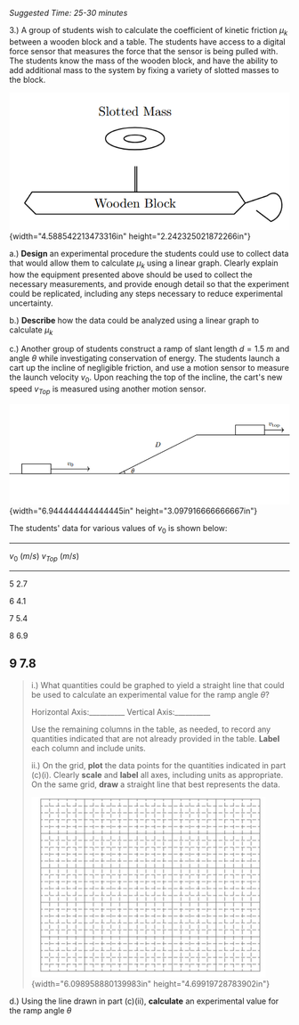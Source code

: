 *Suggested Time: 25-30 minutes*

3.) A group of students wish to calculate the coefficient of kinetic
friction $\mu_{k}$ between a wooden block and a table. The students have
access to a digital force sensor that measures the force that the sensor
is being pulled with. The students know the mass of the wooden block,
and have the ability to add additional mass to the system by fixing a
variety of slotted masses to the block.

![](media/image3.png){width="4.588542213473316in"
height="2.242325021872266in"}

a.) **Design** an experimental procedure the students could use to
collect data that would allow them to calculate $\mu_{k}$ using a linear
graph. Clearly explain how the equipment presented above should be used
to collect the necessary measurements, and provide enough detail so that
the experiment could be replicated, including any steps necessary to
reduce experimental uncertainty.

b.) **Describe** how the data could be analyzed using a linear graph to
calculate $\mu_{k}$

c.) Another group of students construct a ramp of slant length
$d = 1.5\ m$ and angle $\theta$ while investigating conservation of
energy. The students launch a cart up the incline of negligible
friction, and use a motion sensor to measure the launch velocity
$v_{0}$. Upon reaching the top of the incline, the cart's new speed
$v_{Top}$ is measured using another motion sensor.

![](media/image1.png){width="6.944444444444445in"
height="3.097916666666667in"}

The students' data for various values of $v_{0}$ is shown below:

  ------------------------------------------------------------------------
  $v_{0}\ (m/s)$    $v_{Top}\ (m/s)$                     
  ----------------- ------------------ ----------------- -----------------
  5                 2.7                                  

  6                 4.1                                  

  7                 5.4                                  

  8                 6.9                                  

  9                 7.8                                  
  ------------------------------------------------------------------------

> i.) What quantities could be graphed to yield a straight line that
> could be used to calculate an experimental value for the ramp angle
> $\theta$?
>
> Horizontal Axis:\_\_\_\_\_\_\_\_\_\_ Vertical
> Axis:\_\_\_\_\_\_\_\_\_\_
>
> Use the remaining columns in the table, as needed, to record any
> quantities indicated that are not already provided in the table.
> **Label** each column and include units.
>
> ii.) On the grid, **plot** the data points for the quantities
> indicated in part (c)(i). Clearly **scale** and **label** all axes,
> including units as appropriate. On the same grid, **draw** a straight
> line that best represents the data.
>
> ![](../../common/grid.png){width="6.098958880139983in"
> height="4.69919728783902in"}

d.) Using the line drawn in part (c)(ii), **calculate** an experimental
value for the ramp angle $\theta$
